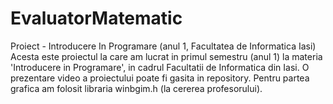 # EvaluatorMatematic
Proiect - Introducere In Programare (anul 1, Facultatea de Informatica Iasi)
Acesta este proiectul la care am lucrat in primul semestru (anul 1) la materia 'Introducere in Programare', in cadrul Facultatii de Informatica din Iasi.
O prezentare video a proiectului poate fi gasita in repository.
Pentru partea grafica am folosit libraria winbgim.h (la cererea profesorului).
